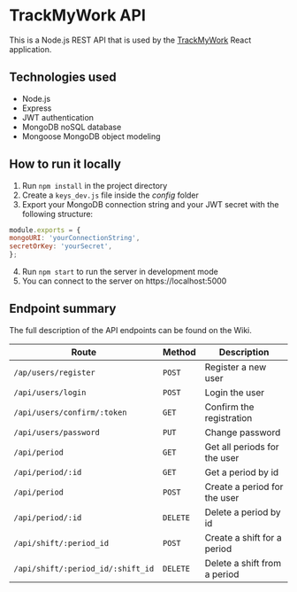 # TrackMyWork API

This is a Node.js REST API that is used by the [TrackMyWork](https://github.com/ignaczalexander/track-my-work-react) React application.

## Technologies used
* Node.js
* Express
* JWT authentication
* MongoDB noSQL database
* Mongoose MongoDB object modeling

## How to run it locally
1. Run `npm install` in the project directory
2. Create a `keys_dev.js` file inside the *config* folder
3. Export your MongoDB connection string and your JWT secret with the following structure:</br>
  ```javascript
  module.exports = {
  mongoURI: 'yourConnectionString',
  secretOrKey: 'yourSecret',
};
```
4. Run `npm start` to run the server in development mode
5. You can connect to the server on https://localhost:5000

## Endpoint summary
The full description of the API endpoints can be found on the Wiki.

Route | Method | Description
------------ | ------------- | ------------
`/ap/users/register` | `POST` | Register a new user
`/api/users/login` | `POST` | Login the user
`/api/users/confirm/:token` | `GET` | Confirm the registration
`/api/users/password` | `PUT` | Change password
`/api/period` | `GET` | Get all periods for the user
`/api/period/:id` | `GET` | Get a period by id
`/api/period` | `POST` | Create a period for the user
`/api/period/:id` | `DELETE` | Delete a period by id
`/api/shift/:period_id` | `POST` | Create a shift for a period
`/api/shift/:period_id/:shift_id` | `DELETE` | Delete a shift from a period
